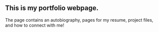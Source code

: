 This is my portfolio webpage.
----------------------------------

The page contains an autobiography, pages for my resume, project files, and how to connect with me!
